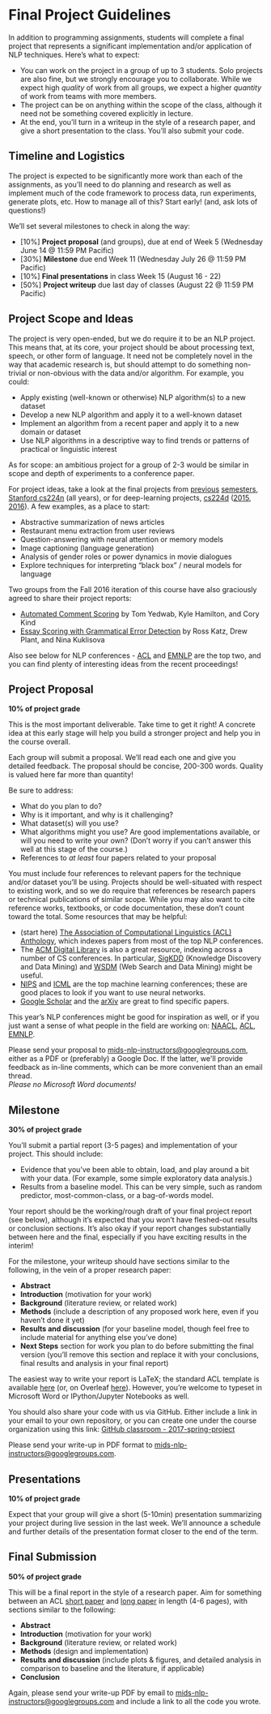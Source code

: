 # Final Project Guidelines

In addition to programming assignments, students will complete a final project that represents a significant implementation and/or application of NLP techniques. Here’s what to expect:
- You can work on the project in a group of up to 3 students. Solo projects are also fine, but we strongly encourage you to collaborate.  While we expect high _quality_ of work from all groups, we expect a higher _quantity_ of work from teams with more members.
- The project can be on anything within the scope of the class, although it need not be something covered explicitly in lecture.
- At the end, you’ll turn in a writeup in the style of a research paper, and give a short presentation to the class. You’ll also submit your code.

## Timeline and Logistics
The project is expected to be significantly more work than each of the assignments, as you’ll need to do planning and research as well as implement much of the code framework to process data, run experiments, generate plots, etc. How to manage all of this? Start early! (and, ask lots of questions!)

We’ll set several milestones to check in along the way:
- [10%] **Project proposal** (and groups), due at end of Week 5 (Wednesday June 14 @ 11:59 PM Pacific)
- [30%] **Milestone** due end Week 11 (Wednesday July 26 @ 11:59 PM Pacific)
- [10%] **Final presentations** in class Week 15 (August 16 - 22)
- [50%] **Project writeup** due last day of classes (August 22 @ 11:59 PM Pacific)

## Project Scope and Ideas
The project is very open-ended, but we do require it to be an NLP project. This means that, at its core, your project should be about processing text, speech, or other form of language. It need not be completely novel in the way that academic research is, but should attempt to do something non-trivial or non-obvious with the data and/or algorithm. For example, you could:
- Apply existing (well-known or otherwise) NLP algorithm(s) to a new dataset
- Develop a new NLP algorithm and apply it to a well-known dataset
- Implement an algorithm from a recent paper and apply it to a new domain or dataset
- Use NLP algorithms in a descriptive way to find trends or patterns of practical or linguistic interest

As for scope: an ambitious project for a group of 2-3 would be similar in scope and depth of experiments to a conference paper.

For project ideas, take a look at the final projects from [previous](example-comment-quality.pdf) [semesters](example-grammar.pdf), [Stanford cs224n](http://nlp.stanford.edu/courses/cs224n/) (all years), or for deep-learning projects, [cs224d](http://cs224d.stanford.edu/) ([2015](http://cs224d.stanford.edu/reports_2015.html), [2016](http://cs224d.stanford.edu/reports_2016.html)). A few examples, as a place to start:
- Abstractive summarization of news articles
- Restaurant menu extraction from user reviews
- Question-answering with neural attention or memory models
- Image captioning (language generation)
- Analysis of gender roles or power dynamics in movie dialogues
- Explore techniques for interpreting “black box” / neural models for language

Two groups from the Fall 2016 iteration of this course have also graciously agreed to share their project reports:
- [Automated Comment Scoring](example-comment-quality.pdf) by Tom Yedwab, Kyle Hamilton, and Cory Kind
- [Essay Scoring with Grammatical Error Detection](example-grammar.pdf) by Ross Katz, Drew Plant, and Nina Kuklisova

Also see below for NLP conferences - [ACL](http://acl2016.org/index.php?article_id=68) and [EMNLP](http://www.emnlp2016.net/accepted-papers.html) are the top two, and you can find plenty of interesting ideas from the recent proceedings!

## Project Proposal
**10% of project grade**

This is the most important deliverable.  Take time to get it right! A concrete idea at this early stage will help you build a stronger project and help you in the course overall. 

Each group will submit a proposal.  We’ll read each one and give you detailed feedback. The proposal should be concise, 200-300 words. Quality is valued here far more than quantity!

Be sure to address:
- What do you plan to do?
- Why is it important, and why is it challenging?
- What dataset(s) will you use?
- What algorithms might you use? Are good implementations available, or will you need to write your own? (Don’t worry if you can’t answer this well at this stage of the course.)
- References to _at least_ four papers related to your proposal

You must include four references to relevant papers for the technique and/or dataset you’ll be using. Projects should be well-situated with respect to existing work, and so we do require that references be research papers or technical publications of similar scope. While you may also want to cite reference works, textbooks, or code documentation, these don’t count toward the total. Some resources that may be helpful:
- (start here) [The Association of Computational Linguistics (ACL) Anthology](http://aclweb.org/anthology/), which indexes papers from most of the top NLP conferences.
- The [ACM Digital Library](http://dl.acm.org/) is also a great resource, indexing across a number of CS conferences. In particular, [SigKDD](http://www.kdd.org/) (Knowledge Discovery and Data Mining) and [WSDM](http://www.wsdm-conference.org/) (Web Search and Data Mining) might be useful.
- [NIPS](https://nips.cc/Conferences/2015) and [ICML](http://icml.cc/2016/) are the top machine learning conferences; these are good places to look if you want to use neural networks.
- [Google Scholar](https://scholar.google.com/) and the [arXiv](https://arxiv.org/) are great to find specific papers.

This year’s NLP conferences might be good for inspiration as well, or if you just want a sense of what people in the field are working on: [NAACL](http://aclweb.org/anthology/N/N16/), [ACL](http://aclweb.org/anthology/P/P16/), [EMNLP](http://aclweb.org/anthology/D/D16/).

Please send your proposal to mids-nlp-instructors@googlegroups.com, either as a PDF or (preferably) a Google Doc. If the latter, we'll provide feedback as in-line comments, which can be more convenient than an email thread.  
_Please no Microsoft Word documents!_

## Milestone
**30% of project grade**

You’ll submit a partial report (3-5 pages) and implementation of your project. This should include:
- Evidence that you’ve been able to obtain, load, and play around a bit with your data.  (For example,  some simple exploratory data analysis.)
- Results from a baseline model. This can be very simple, such as random predictor, most-common-class, or a bag-of-words model.

Your report should be the working/rough draft of your final project report (see below), although it’s expected that you won’t have fleshed-out results or conclusion sections. It’s also okay if your report changes substantially between here and the final, especially if you have exciting results in the interim!  

For the milestone, your writeup should have sections similar to the following, in the vein of a proper research paper:
- **Abstract**
- **Introduction** (motivation for your work)
- **Background** (literature review, or related work)
- **Methods** (include a description of any proposed work here, even if you haven’t done it yet)
- **Results and discussion** (for your baseline model, though feel free to include material for anything else you’ve done)
- **Next Steps** section for work you plan to do before submitting the final version (you’ll remove this section and replace it with your conclusions, final results and analysis in your final report)

The easiest way to write your report is LaTeX; the standard ACL template is available [here](http://acl2015.org/call_for_papers.html) (or, on Overleaf [here](https://www.overleaf.com/latex/templates/template-for-2-columns-acl-proceedings-style/bdxxrbqzsmpv#.WGV0frYrLdR)). However, you’re welcome to typeset in Microsoft Word or IPython/Jupyter Notebooks as well.

You should also share your code with us via GitHub. Either include a link in your email to your own repository, or you can create one under the course organization using this link: [GitHub classroom - 2017-spring-project](https://classroom.github.com/group-assignment-invitations/4caa36f0aacdbf7dd8a4105d4e79e2b4)

Please send your write-up in PDF format to mids-nlp-instructors@googlegroups.com.

## Presentations 
**10% of project grade**

Expect that your group will give a short (5-10min) presentation summarizing your project during live session in the last week. We’ll announce a schedule and further details of the presentation format closer to the end of the term.

## Final Submission
**50% of project grade**

This will be a final report in the style of a research paper. Aim for something between an ACL [short paper](http://aclweb.org/anthology/P/P16/#2000) and [long paper](http://aclweb.org/anthology/P/P16/#1000) in length (4-6 pages), with sections similar to the following:
- **Abstract**
- **Introduction** (motivation for your work)
- **Background** (literature review, or related work)
- **Methods** (design and implementation)
- **Results and discussion** (include plots & figures, and detailed analysis in comparison to baseline and the literature, if applicable)
- **Conclusion**

Again, please send your write-up PDF by email to mids-nlp-instructors@googlegroups.com and include a link to all the code you wrote.

